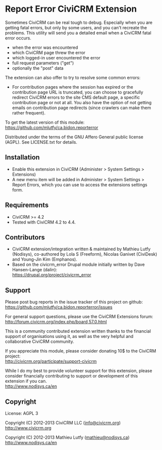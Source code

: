 Report Error CiviCRM Extension
==============================

Sometimes CiviCRM can be real tough to debug. Especially when you are getting
fatal errors, but only by some users, and you can't recreate the problems.
This utility will send you a detailed email when a CiviCRM fatal error occurs.

* when the error was encountered
* which CiviCRM page threw the error 
* which logged-in user encountered the error
* full request parameters ("get")
* optionally the "post" data

The extension can also offer to try to resolve some common errors:

* For contribution pages where the session has expired or the contribution
  page URL is truncated, you can choose to gracefully redirect CiviCRM
  errors to the site CMS default page, a specific contribution page or not
  at all. You also have the option of not getting emails on contribution
  page redirects (since crawlers can make them rather frequent).

To get the latest version of this module:  
https://github.com/mlutfy/ca.bidon.reporterror

Distributed under the terms of the GNU Affero General public license (AGPL).
See LICENSE.txt for details.

Installation
------------

* Enable this extension in CiviCRM (Administer > System Settings > Extensions)
* A new menu item will be added in Administer > System Settings > Report Errors,
  which you can use to access the extensions settings form.

Requirements
------------

- CiviCRM >= 4.2
- Tested with CiviCRM 4.2 to 4.4.

Contributors
------------

* CiviCRM extension/integration written & maintained by Mathieu Lutfy (Nodisys),
  co-authored by Lola S (Freeform), Nicolas Ganivet (CiviDesk) and Young-Jin Kim (Emphanos).
* Based on the civicrm_error Drupal module initially written by Dave Hansen-Lange (dalin):  
  https://drupal.org/project/civicrm_error

Support
-------

Please post bug reports in the issue tracker of this project on github:  
https://github.com/mlutfy/ca.bidon.reporterror/issues

For general support questions, please use the CiviCRM Extensions forum:  
http://forum.civicrm.org/index.php/board,57.0.html

This is a community contributed extension written thanks to the financial
support of organisations using it, as well as the very helpful and collaborative
CiviCRM community.

If you appreciate this module, please consider donating 10$ to the CiviCRM project:  
http://civicrm.org/participate/support-civicrm

While I do my best to provide volunteer support for this extension, please
consider financially contributing to support or development of this extension
if you can.  
http://www.nodisys.ca/en

Copyright
---------

License: AGPL 3

Copyright (C) 2012-2013 CiviCRM LLC (info@civicrm.org)  
http://www.civicrm.org

Copyright (C) 2012-2013 Mathieu Lutfy (mathieu@nodisys.ca)  
http://www.nodisys.ca/en
